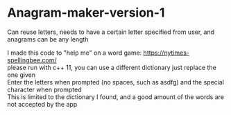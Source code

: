 # Anagram-maker-version-1
Can reuse letters, needs to have a certain letter specified from user, and anagrams can be any length <br />

I made this code to "help me" on a word game: https://nytimes-spellingbee.com/ <br />
please run with c++ 11, you can use a different dictionary just replace the one given <br />
Enter the letters when prompted (no spaces, such as asdfg) and the special character when prompted <br />
This is limited to the dictionary I found, and a good amount of the words are not accepted by the app
